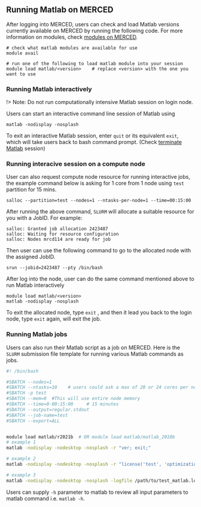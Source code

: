 ## Running Matlab on MERCED <!-- {docsify-ignore} -->
After logging into MERCED, users can check and load Matlab versions currently available on MERCED by running the following code. For more information on modules, check [modules on MERCED](modules.md).
```
# check what matlab modules are available for use
module avail

# run one of the following to load matlab module into your session
module load matlab/<version>    # replace <version> with the one you want to use
```
### Running Matlab interactively<!-- {docsify-ignore} -->
!> Note: Do not run computationally intensive Matlab session on login node.

Users can start an interactive command line session of Matlab using
```
matlab -nodisplay -nosplash
```

To exit an interactive Matlab session, enter `quit` or its equivalent `exit`, which will take users back to bash command prompt. (Check [terminate Matlab](https://www.mathworks.com/help/matlab/ref/quit.html) session)

### Running interacive session on a compute node<!-- {docsify-ignore} -->

User can also request compute node resource for running interactive jobs, the example command below is asking for 1 core from 1 node using `test` partition for 15 mins. 
```
salloc --partition=test --nodes=1 --ntasks-per-node=1 --time=00:15:00
```
After running the above command, `SLURM` will allocate a suitable resource for you with a JobID. For example:
```
salloc: Granted job allocation 2423487
salloc: Waiting for resource configuration
salloc: Nodes mrcd114 are ready for job
```

Then user can use the following command to go to the allocated node with the assigned JobID.
```
srun --jobid=2423487 --pty /bin/bash
```
After log into the node, user can do the same command mentioned above to run Matlab interactively
```
module load matlab/<version>
matlab -nodisplay -nosplash
```
To exit the allocated node, type `exit` , and then it lead you back to the login node, type `exit` again, will exit the job.

### Running Matlab jobs<!-- {docsify-ignore} -->

Users can also run their Matlab script as a job on MERCED. Here is the `SLURM` submission file template for running various Matlab commands as jobs.

```bash
#! /bin/bash

#SBATCH --nodes=1
#SBATCH --ntasks=10    # users could ask a max of 20 or 24 cores per node depending on MERCED hardware configuration
#SBATCH -p test 
#SBATCH --mem=0  #This will use entire node memory
#SBATCH --time=0-00:15:00     # 15 minutes
#SBATCH --output=regular.stdout
#SBATCH --job-name=test
#SBATCH --export=ALL


module load matlab/r2021b  # OR module load matlab/matlab_2018b
# example 1
matlab -nodisplay -nodesktop -nosplash -r "ver; exit;"

# example 2
matlab -nodisplay -nodesktop -nosplash -r "license('test', 'optimization_toolbox'); exit;"

# example 3
matlab -nodisplay -nodesktop -nosplash -logfile /path/to/test_matlab.log < test_matlab.m
```

Users can supply `-h` parameter to matlab to review all input parameters to matlab command i.e. `matlab -h`.

